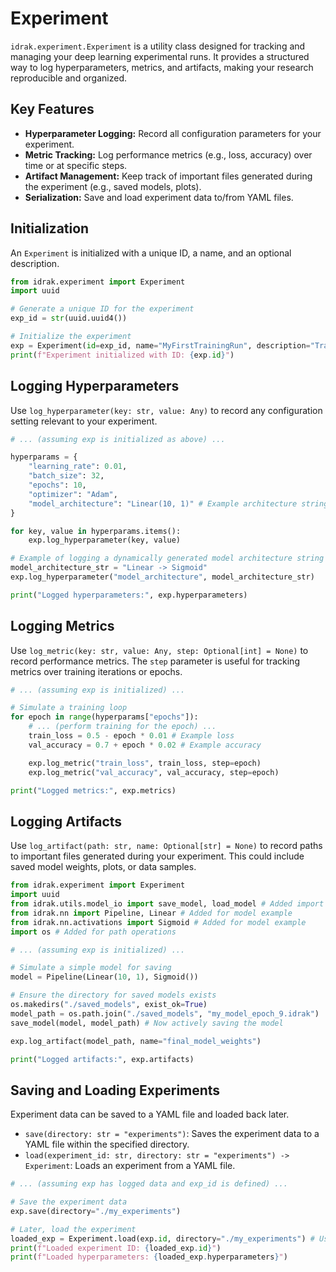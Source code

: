 # Experiment

`idrak.experiment.Experiment` is a utility class designed for tracking and managing your deep learning experimental runs. It provides a structured way to log hyperparameters, metrics, and artifacts, making your research reproducible and organized.

## Key Features

*   **Hyperparameter Logging:** Record all configuration parameters for your experiment.
*   **Metric Tracking:** Log performance metrics (e.g., loss, accuracy) over time or at specific steps.
*   **Artifact Management:** Keep track of important files generated during the experiment (e.g., saved models, plots).
*   **Serialization:** Save and load experiment data to/from YAML files.

## Initialization

An `Experiment` is initialized with a unique ID, a name, and an optional description.

```python
from idrak.experiment import Experiment
import uuid

# Generate a unique ID for the experiment
exp_id = str(uuid.uuid4())

# Initialize the experiment
exp = Experiment(id=exp_id, name="MyFirstTrainingRun", description="Training a simple linear model on MNIST.")
print(f"Experiment initialized with ID: {exp.id}")
```

## Logging Hyperparameters

Use `log_hyperparameter(key: str, value: Any)` to record any configuration setting relevant to your experiment.

```python
# ... (assuming exp is initialized as above) ...

hyperparams = {
    "learning_rate": 0.01,
    "batch_size": 32,
    "epochs": 10,
    "optimizer": "Adam",
    "model_architecture": "Linear(10, 1)" # Example architecture string
}

for key, value in hyperparams.items():
    exp.log_hyperparameter(key, value)

# Example of logging a dynamically generated model architecture string
model_architecture_str = "Linear -> Sigmoid"
exp.log_hyperparameter("model_architecture", model_architecture_str)

print("Logged hyperparameters:", exp.hyperparameters)
```

## Logging Metrics

Use `log_metric(key: str, value: Any, step: Optional[int] = None)` to record performance metrics. The `step` parameter is useful for tracking metrics over training iterations or epochs.

```python
# ... (assuming exp is initialized) ...

# Simulate a training loop
for epoch in range(hyperparams["epochs"]):
    # ... (perform training for the epoch) ...
    train_loss = 0.5 - epoch * 0.01 # Example loss
    val_accuracy = 0.7 + epoch * 0.02 # Example accuracy

    exp.log_metric("train_loss", train_loss, step=epoch)
    exp.log_metric("val_accuracy", val_accuracy, step=epoch)

print("Logged metrics:", exp.metrics)
```

## Logging Artifacts

Use `log_artifact(path: str, name: Optional[str] = None)` to record paths to important files generated during your experiment. This could include saved model weights, plots, or data samples.

```python
from idrak.experiment import Experiment
import uuid
from idrak.utils.model_io import save_model, load_model # Added import
from idrak.nn import Pipeline, Linear # Added for model example
from idrak.nn.activations import Sigmoid # Added for model example
import os # Added for path operations

# ... (assuming exp is initialized) ...

# Simulate a simple model for saving
model = Pipeline(Linear(10, 1), Sigmoid())

# Ensure the directory for saved models exists
os.makedirs("./saved_models", exist_ok=True)
model_path = os.path.join("./saved_models", "my_model_epoch_9.idrak")
save_model(model, model_path) # Now actively saving the model

exp.log_artifact(model_path, name="final_model_weights")

print("Logged artifacts:", exp.artifacts)
```

## Saving and Loading Experiments

Experiment data can be saved to a YAML file and loaded back later.

*   `save(directory: str = "experiments")`: Saves the experiment data to a YAML file within the specified directory.
*   `load(experiment_id: str, directory: str = "experiments") -> Experiment`: Loads an experiment from a YAML file.

```python
# ... (assuming exp has logged data and exp_id is defined) ...

# Save the experiment data
exp.save(directory="./my_experiments")

# Later, load the experiment
loaded_exp = Experiment.load(exp.id, directory="./my_experiments") # Use exp.id for loading
print(f"Loaded experiment ID: {loaded_exp.id}")
print(f"Loaded hyperparameters: {loaded_exp.hyperparameters}")
```

